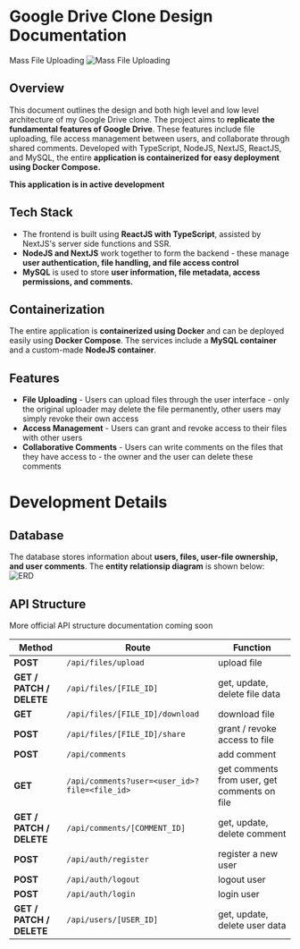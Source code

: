 # Google Drive Clone Design Documentation

Mass File Uploading
![Mass File Uploading](https://github.com/ItsNotCam/GoogleDriveClone/assets/46014191/ddeb643c-c162-4b98-af00-afc73ed0b0cf)

## Overview

This document outlines the design and both high level and low level architecture of my Google Drive clone. The project aims to **replicate the fundamental features of Google Drive**. These features include file uploading, file access management between users, and collaborate through shared comments. Developed with TypeScript, NodeJS, NextJS, ReactJS, and MySQL, the entire **application is containerized for easy deployment using Docker Compose.**

**This application is in active development**

## Tech Stack
* The frontend is built using **ReactJS with TypeScript**, assisted by NextJS's server side functions and SSR.
* **NodeJS and NextJS** work together to form the backend - these manage **user authentication, file handling, and file access control**
* **MySQL** is used to store **user information, file metadata, access permissions, and comments.**

## Containerization

The entire application is **containerized using Docker** and can be deployed easily using **Docker Compose**. The services include a **MySQL container** and a custom-made **NodeJS container**.

## Features

* **File Uploading** - Users can upload files through the user interface - only the original uploader may delete the file permanently, other users may simply revoke their own access
* **Access Management** - Users can grant and revoke access to their files with other users
* **Collaborative Comments** - Users can write comments on the files that they have access to - the owner and the user can delete these comments

# Development Details

## Database
The database stores information about **users, files, user-file ownership, and user comments**. The **entity relationsip diagram** is shown below:
![ERD](https://github.com/ItsNotCam/GoogleDriveClone/assets/46014191/14aa072f-5c42-4396-8c3b-3828bfe46aac)

## API Structure

More official API structure documentation coming soon

| **Method** | **Route** | **Function** |
| ------- | ------------------ | ------------- |
| **POST** | `/api/files/upload` | upload file |
| **GET / PATCH / DELETE** | `/api/files/[FILE_ID]`| get, update, delete file data |
| **GET** | `/api/files/[FILE_ID]/download` | download file |
| **POST** | `/api/files/[FILE_ID]/share` | grant / revoke access to file |
| **POST** | `/api/comments` | add comment |
| **GET** | `/api/comments?user=<user_id>?file=<file_id>` | get comments from user, get comments on file |
| **GET / PATCH / DELETE** | `/api/comments/[COMMENT_ID]` | get, update, delete comment |
| **POST** | `/api/auth/register` | register a new user |
| **POST** | `/api/auth/logout` | logout user |
| **POST** | `/api/auth/login` | login user |
| **GET / PATCH / DELETE** | `/api/users/[USER_ID]` | get, update, delete user data |
